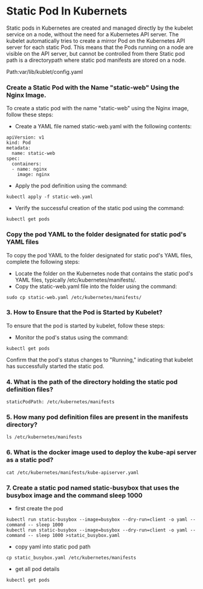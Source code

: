 # Static Pod In Kubernets

Static pods in Kubernetes are created and managed directly by the kubelet service on a node, without the need for a Kubernetes API server.
The kubelet automatically tries to create a mirror Pod on the Kubernetes API server for each static Pod. This means that the Pods running on a node are visible on the API server, but cannot be controlled from there Static pod path is a directorypath where static pod manifests are stored on a node.

Path:var/lib/kublet/config.yaml

### Create a Static Pod with the Name "static-web" Using the Nginx Image.
To create a static pod with the name "static-web" using the Nginx image, follow these steps:

- Create a YAML file named static-web.yaml with the following contents:
```
apiVersion: v1
kind: Pod
metadata:
  name: static-web
spec:
  containers:
  - name: nginx
    image: nginx
```

- Apply the pod definition using the command:
```
kubectl apply -f static-web.yaml
```

- Verify the successful creation of the static pod using the command:
```
kubectl get pods
```

### Copy the pod YAML to the folder designated for static pod's YAML files
To copy the pod YAML to the folder designated for static pod's YAML files, complete the following steps:

- Locate the folder on the Kubernetes node that contains the static pod's YAML files, typically /etc/kubernetes/manifests/.
- Copy the static-web.yaml file into the folder using the command:
```
sudo cp static-web.yaml /etc/kubernetes/manifests/
```

### 3. How to Ensure that the Pod is Started by Kubelet?
To ensure that the pod is started by kubelet, follow these steps:

- Monitor the pod's status using the command:
```
kubectl get pods
```

Confirm that the pod's status changes to "Running," indicating that kubelet has successfully started the static pod.


### 4. What is the path of the directory holding the static pod definition files?

```
staticPodPath: /etc/kubernetes/manifests
```
### 5. How many pod definition files are present in the manifests directory?

```
ls /etc/kubernetes/manifests
```

### 6. What is the docker image used to deploy the kube-api server as a static pod?

```
cat /etc/kubernetes/manifests/kube-apiserver.yaml
```

### 7. Create a static pod named static-busybox that uses the busybox image and the command sleep 1000

- first create the pod 

```
kubectl run static-busybox --image=busybox --dry-run=client -o yaml --command -- sleep 1000
kubectl run static-busybox --image=busybox --dry-run=client -o yaml --command -- sleep 1000 >static_busybox.yaml
```

- copy yaml into static pod path
```
cp static_busybox.yaml /etc/kubernetes/manifests
```

- get all pod details
```
kubectl get pods
```
